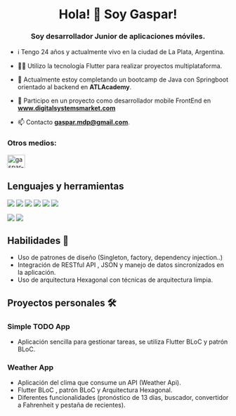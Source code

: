 
<h1 align="center">Hola! 👋  Soy Gaspar!</h1>
<h3 align="center">Soy desarrollador Junior de aplicaciones móviles.</h3>

- ℹ️ Tengo 24 años y actualmente vivo en la ciudad de La Plata, Argentina.
- 👨‍💻 Utilizo la tecnología Flutter para realizar proyectos multiplataforma.
- 🌱 Actualmente estoy completando un bootcamp de Java con Springboot orientado al backend en **ATLAcademy**.
- 💼 Participo en un proyecto como desarrollador mobile FrontEnd en **www.digitalsystemsmarket.com**

- 📫 Contacto **gaspar.mdp@gmail.com**.

<h3 align="left">Otros medios:</h3>
<p align="left">
<a href="https://linkedin.com/in/gaspar-suarez" target="blank"><img align="center" src="https://raw.githubusercontent.com/rahuldkjain/github-profile-readme-generator/master/src/images/icons/Social/linked-in-alt.svg" alt="gaspar-suarez" height="30" width="40" /></a>

 ## Lenguajes y herramientas
 
<img src="https://img.shields.io/badge/Dart-0175C2.svg?style=for-the-badge&logo=Dart&logoColor=white"/> <img src="https://img.shields.io/badge/Flutter-02569B.svg?style=for-the-badge&logo=Flutter&logoColor=white"/> <img src="https://img.shields.io/badge/Git-F05032.svg?style=for-the-badge&logo=Git&logoColor=white"/> <img src="https://img.shields.io/badge/Postman-FF6C37.svg?style=for-the-badge&logo=Postman&logoColor=white"/> <img src="https://img.shields.io/badge/Visual%20Studio-5C2D91.svg?style=for-the-badge&logo=Visual-Studio&logoColor=white"/> <img src="https://img.shields.io/badge/macOS-000000.svg?style=for-the-badge&logo=macOS&logoColor=white"/> 
 
<img src="https://img.shields.io/badge/Spring%20Boot-6DB33F.svg?style=for-the-badge&logo=Spring-Boot&logoColor=white"/> <img src="https://img.shields.io/badge/java-%23ED8B00.svg?style=for-the-badge&logo=openjdk&logoColor=white"/>
 
 
## Habilidades  📖

 - Uso de patrones de diseño (Singleton, factory, dependency injection..)
 - Integración de RESTful API , JSON y manejo de datos sincronizados en la aplicación.
 - Uso de arquitectura Hexagonal con técnicas de arquitectura limpia.

 ## Proyectos personales  🛠️

 ### Simple TODO App
 
 * Aplicación sencilla para gestionar tareas, se utiliza Flutter BLoC y patrón BLoC.

### Weather App 

 * Aplicación del clima que consume un API (Weather Api).
 * Flutter BLoC , patrón BLoC y Arquitectura Hexagonal.
 * Diferentes funcionalidades (pronóstico de 13 días, buscador, convertidor a Fahrenheit y pestaña de recientes).







